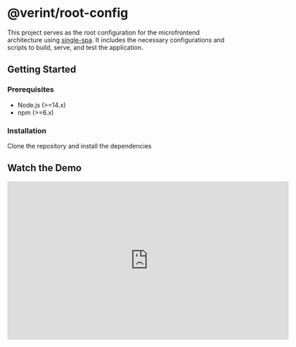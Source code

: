 # @verint/root-config

This project serves as the root configuration for the microfrontend architecture using [single-spa](https://single-spa.js.org/). It includes the necessary configurations and scripts to build, serve, and test the application.

## Getting Started

### Prerequisites
- Node.js (>=14.x)
- npm (>=6.x)

### Installation
Clone the repository and install the dependencies

## Watch the Demo

<iframe src="https://player.vimeo.com/video/1014809496" width="640" height="360" frameborder="0" allow="autoplay; fullscreen; picture-in-picture" allowfullscreen></iframe>

